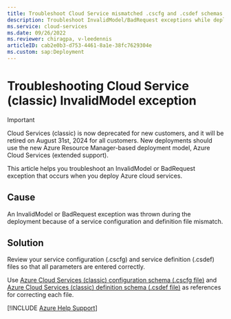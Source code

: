 ```yaml
---
title: Troubleshoot Cloud Service mismatched .cscfg and .csdef schemas
description: Troubleshoot InvalidModel/BadRequest exceptions while deploying Azure cloud services (classic). Fix config schema (.cscfg) and definition schema (.csdef) files.
ms.service: cloud-services
ms.date: 09/26/2022
ms.reviewer: chiragpa, v-leedennis
articleID: cab2e0b3-d753-4461-8a1e-38fc7629304e 
ms.custom: sap:Deployment
---
```

# Troubleshooting Cloud Service (classic) InvalidModel exception

> [!IMPORTANT]
> Cloud Services (classic) is now deprecated for new customers, and it will be retired on August 31st, 2024 for all customers. New deployments should use the new Azure Resource Manager-based deployment model, Azure Cloud Services (extended support).

This article helps you troubleshoot an InvalidModel or BadRequest exception that occurs when you deploy Azure cloud services.

## Cause

An InvalidModel or BadRequest exception was thrown during the deployment because of a service configuration and definition file mismatch.

## Solution

Review your service configuration (.cscfg) and service definition (.csdef) files so that all parameters are entered correctly.

Use [Azure Cloud Services (classic) configuration schema (.cscfg file)](/azure/cloud-services/schema-cscfg-file) and [Azure Cloud Services (classic) definition schema (.csdef file)](/azure/cloud-services/schema-csdef-file) as references for correcting each file.

[!INCLUDE [Azure Help Support](../../../../includes/azure-help-support.md)]
